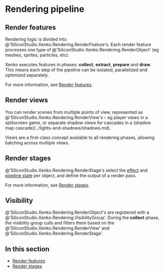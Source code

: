 # Rendering pipeline

## Render features

Rendering logic is divided into @'SiliconStudio.Xenko.Rendering.RenderFeature's. Each render feature processes one type of @'SiliconStudio.Xenko.Rendering.RenderObject' (eg meshes, sprites, particles, etc).

Xenko executes features in phases: **collect**, **extract**, **prepare** and **draw**. This means each step of the pipeline can be isolated, parallelized and optimized separately. 

For more information, see [Render features](render-features.md).

## Render views

You can render scenes from multiple points of view, represented as @'SiliconStudio.Xenko.Rendering.RenderView's – eg player views in a splitscreen game, or separate shadow views for cascades in a (shadow map cascade)(../lights-and-shadows/shadows.md).

Views are a first-class concept available to all rendering phases, allowing batching across multiple views.

## Render stages

@'SiliconStudio.Xenko.Rendering.RenderStage's select the [effect](../effects-and-shaders/index.md) and [pipeline state](../low-level-api/pipeline-state.md) per object, and define the output of a render pass.

For more information, see [Render stages](render-stages.md).

## Visibility

@'SiliconStudio.Xenko.Rendering.RenderObject's are registered with a @'SiliconStudio.Xenko.Rendering.VisibilityGroup'. During the **collect** phase, the visibility group culls and filters them based on the @'SiliconStudio.Xenko.Rendering.RenderView' and @'SiliconStudio.Xenko.Rendering.RenderStage'.

## In this section

* [Render features](render-features.md)
* [Render stages](render-stages.md)
